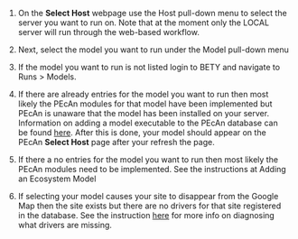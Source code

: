 1. On the **Select Host** webpage use the Host pull-down menu to select the server you want to run on. Note that at the moment only the LOCAL server will run through the web-based workflow.

2. Next, select the model you want to run under the Model pull-down menu

3. If the model you want to run is not listed login to BETY and navigate to Runs > Models.

4. If there are already entries for the model you want to run then most likely the PEcAn modules for that model have been implemented but PEcAn is unaware that the model has been installed on your server. Information on adding a model executable to the PEcAn database can be found [here](../../developers_guide/Adding-an-Ecosystem-Model#model). After this is done, your model should appear on the PEcAn **Select Host** page after your refresh the page.

5. If there a no entries for the model you want to run then most likely the PEcAn modules need to be implemented. See the instructions at Adding an Ecosystem Model

6. If selecting your model causes your site to disappear from the Google Map then the site exists but there are no drivers for that site registered in the database. See the instruction [here](Choose-a-site.md#my-site-shows-up-when-i-dont-have-any-model-selected-but-disappears-once-i-select-the-model-i-want-to-run) for more info on diagnosing what drivers are missing.

